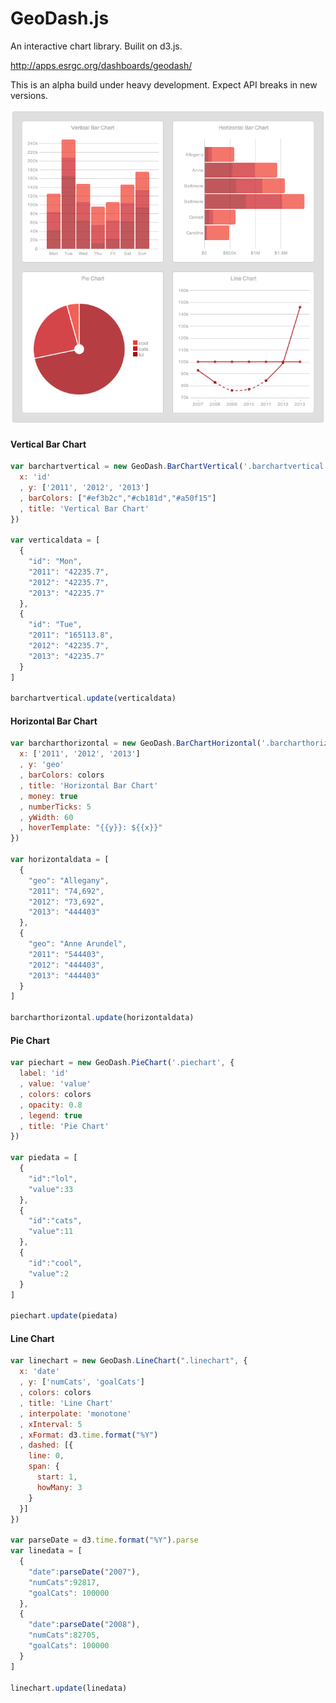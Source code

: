 GeoDash.js
=======

An interactive chart library.
Builit on d3.js.

http://apps.esrgc.org/dashboards/geodash/

This is an alpha build under heavy development. Expect API breaks in new versions.

![Image](test/geodashcharts3.png?raw=true)


#### Vertical Bar Chart
```javascript
var barchartvertical = new GeoDash.BarChartVertical('.barchartvertical', {
  x: 'id'
  , y: ['2011', '2012', '2013']
  , barColors: ["#ef3b2c","#cb181d","#a50f15"]
  , title: 'Vertical Bar Chart'
})

var verticaldata = [
  {
    "id": "Mon",
    "2011": "42235.7",
    "2012": "42235.7",
    "2013": "42235.7"
  },
  {
    "id": "Tue",
    "2011": "165113.8",
    "2012": "42235.7",
    "2013": "42235.7"
  }
]

barchartvertical.update(verticaldata)
```

#### Horizontal Bar Chart
```javascript
var barcharthorizontal = new GeoDash.BarChartHorizontal('.barcharthorizontal', {
  x: ['2011', '2012', '2013']
  , y: 'geo'
  , barColors: colors
  , title: 'Horizontal Bar Chart'
  , money: true
  , numberTicks: 5
  , yWidth: 60
  , hoverTemplate: "{{y}}: ${{x}}"
})

var horizontaldata = [
  {
    "geo": "Allegany",
    "2011": "74,692",
    "2012": "73,692",
    "2013": "444403"
  },
  {
    "geo": "Anne Arundel",
    "2011": "544403",
    "2012": "444403",
    "2013": "444403"
  }
]

barcharthorizontal.update(horizontaldata)
```

#### Pie Chart
```javascript
var piechart = new GeoDash.PieChart('.piechart', {
  label: 'id'
  , value: 'value'
  , colors: colors
  , opacity: 0.8
  , legend: true
  , title: 'Pie Chart'
})

var piedata = [
  {
    "id":"lol",
    "value":33
  },
  {
    "id":"cats",
    "value":11
  },
  {
    "id":"cool",
    "value":2
  }
]

piechart.update(piedata)
```

#### Line Chart
```javascript
var linechart = new GeoDash.LineChart(".linechart", {
  x: 'date'
  , y: ['numCats', 'goalCats']
  , colors: colors
  , title: 'Line Chart'
  , interpolate: 'monotone'
  , xInterval: 5
  , xFormat: d3.time.format("%Y")
  , dashed: [{
    line: 0,
    span: {
      start: 1,
      howMany: 3
    }
  }]
})

var parseDate = d3.time.format("%Y").parse
var linedata = [
  {
    "date":parseDate("2007"),
    "numCats":92817,
    "goalCats": 100000
  },
  {
    "date":parseDate("2008"),
    "numCats":82705,
    "goalCats": 100000
  }
]

linechart.update(linedata)
```
